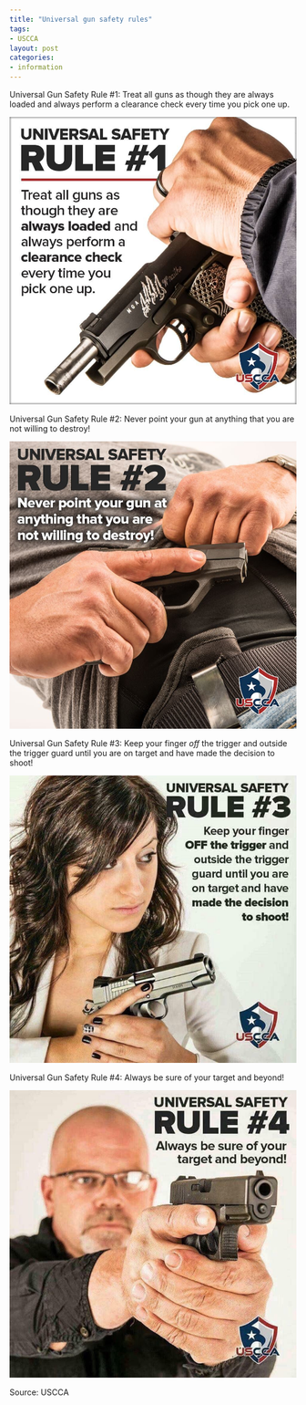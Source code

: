 ```yaml
---
title: "Universal gun safety rules"
tags:
- USCCA
layout: post
categories:
- information
---
```


Universal Gun Safety Rule #1: Treat all guns as though they are always loaded and always perform a clearance check every time you pick one up.

![Universal Gun Safety Rule #1](/assets/img/20221026-universal-gun-safety-rule-1.jpg)

Universal Gun Safety Rule #2: Never point your gun at anything that you are not willing to destroy!

![Universal Gun Safety Rule #2](/assets/img/20221026-universal-gun-safety-rule-2.jpg)

Universal Gun Safety Rule #3: Keep your finger *off* the trigger and outside the trigger guard until you are on target and have made the decision to shoot!

![Universal Gun Safety Rule #3](/assets/img/20221026-universal-gun-safety-rule-3.jpg)

Universal Gun Safety Rule #4: Always be sure of your target and beyond!

![Universal Gun Safety Rule #4](/assets/img/20221026-universal-gun-safety-rule-4.jpg)

Source: USCCA
